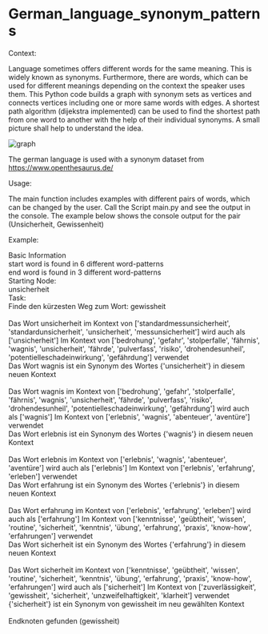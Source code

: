 # German_language_synonym_patterns

Context:

Language sometimes offers different words for the same meaning. This is widely known as synonyms. Furthermore, there 
are words, which can be used for different meanings depending on the context the speaker uses them. This Python code
builds a graph with synonym sets as vertices and connects vertices including one or more same words with edges. 
A shortest path algorithm (dijekstra implemented) can be used to find the shortest path from one word to another 
with the help of their individual synonyms. A small picture shall help to understand the idea.

![graph](explaination_draw.png)

The german language is used with a synonym dataset from https://www.openthesaurus.de/

Usage:

The main function includes examples with different pairs of words, which can be changed by the user. Call the 
Script main.py and see the output in the console. The example below shows the console output for the pair (Unsicherheit, Gewissenheit)

Example:

Basic Information </br>
start word is found in 6 different word-patterns </br>
end word is found in 3 different word-patterns </br>
Starting Node: </br>
unsicherheit </br>
Task: </br>
Finde den kürzesten Weg zum Wort: gewissheit </br> </br>
Das Wort unsicherheit im Kontext von ['standardmessunsicherheit', 'standardunsicherheit', 'unsicherheit', 'messunsicherheit'] wird auch als ['unsicherheit'] Im Kontext von ['bedrohung', 'gefahr', 'stolperfalle', 'fährnis', 'wagnis', 'unsicherheit', 'fährde', 'pulverfass', 'risiko', 'drohendesunheil', 'potentielleschadeinwirkung', 'gefährdung'] verwendet </br> 
Das Wort wagnis ist ein Synonym des Wortes {'unsicherheit'} in diesem neuen Kontext </br> </br>
Das Wort wagnis im Kontext von ['bedrohung', 'gefahr', 'stolperfalle', 'fährnis', 'wagnis', 'unsicherheit', 'fährde', 'pulverfass', 'risiko', 'drohendesunheil', 'potentielleschadeinwirkung', 'gefährdung'] wird auch als ['wagnis'] Im Kontext von ['erlebnis', 'wagnis', 'abenteuer', 'aventüre'] verwendet </br>
Das Wort erlebnis ist ein Synonym des Wortes {'wagnis'} in diesem neuen Kontext </br> </br>
Das Wort erlebnis im Kontext von ['erlebnis', 'wagnis', 'abenteuer', 'aventüre'] wird auch als ['erlebnis'] Im Kontext von ['erlebnis', 'erfahrung', 'erleben'] verwendet </br>
Das Wort erfahrung ist ein Synonym des Wortes {'erlebnis'} in diesem neuen Kontext </br> </br>
Das Wort erfahrung im Kontext von ['erlebnis', 'erfahrung', 'erleben'] wird auch als ['erfahrung'] Im Kontext von ['kenntnisse', 'geübtheit', 'wissen', 'routine', 'sicherheit', 'kenntnis', 'übung', 'erfahrung', 'praxis', 'know-how', 'erfahrungen'] verwendet </br>
Das Wort sicherheit ist ein Synonym des Wortes {'erfahrung'} in diesem neuen Kontext </br> </br>
Das Wort sicherheit im Kontext von ['kenntnisse', 'geübtheit', 'wissen', 'routine', 'sicherheit', 'kenntnis', 'übung', 'erfahrung', 'praxis', 'know-how', 'erfahrungen'] wird auch als ['sicherheit'] Im Kontext von ['zuverlässigkeit', 'gewissheit', 'sicherheit', 'unzweifelhaftigkeit', 'klarheit'] verwendet
{'sicherheit'} ist ein Synonym von gewissheit im neu gewählten Kontext </br> </br>
Endknoten gefunden (gewissheit)


